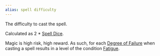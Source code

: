 ```yaml
---
alias: spell difficulty
---
```

   
The difficulty to cast the spell.    
   
Calculated as 2 * [Spell Dice](../../Magic/Components/Spell%20Dice.md).   
   
Magic is high risk, high reward. As such, for each [Degree of Failure](/not_created.md) when casting a spell results in a level of the condition [Fatigue](../../Conditions/Fatigue.md).